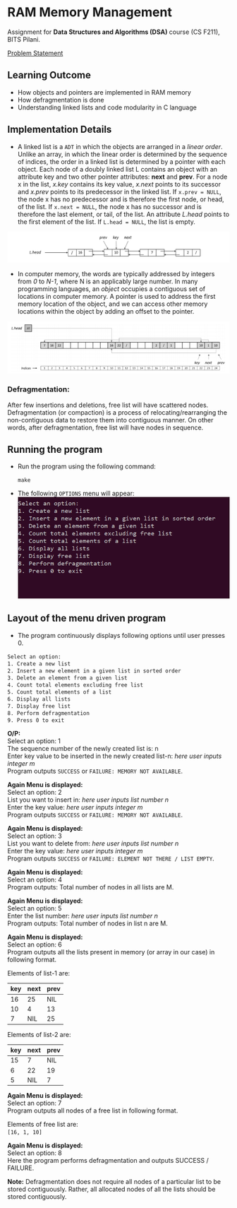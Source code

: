 # RAM Memory Management

Assignment for **Data Structures and Algorithms (DSA)** course (CS F211), BITS Pilani.

[Problem Statement](/Assignment.pdf)

## Learning Outcome

- How objects and pointers are implemented in RAM memory
- How defragmentation is done
- Understanding linked lists and code modularity in C language

## Implementation Details

- A linked list is a `ADT` in which the objects are arranged in a *linear order*. Unlike an array, in which the linear order is determined by the sequence of indices, the order in a linked list is determined by a pointer with each object. Each node of a doubly linked list L contains an object with an attribute key and two other pointer attributes: **next** and **prev**. For a node x in the list, *x.key* contains its key value, *x.next* points to its successor and *x.prev* points to its predecessor in the linked list. If `x.prev = NULL`, the node x has no predecessor and is therefore the first node, or head, of the list. If `x.next = NULL`, the node x has no successor and is therefore the last element, or tail, of the list. An attribute *L.head* points to
the first element of the list. If `L.head = NULL`, the list is empty.

![Doubly_Linked_List](./Images/Doubly_Linked_List.png?raw=true "Doubly_Linked_List")

- In computer memory, the words are typically addressed by integers from *0* to *N-1*, where N is an applicably large number. In many programming languages, an *object* occupies a contiguous set of locations in computer memory. A pointer is used to address the first memory location of the object, and we can access other memory locations within the object by adding an offset to the pointer. 

![Key_Next_Prev](./Images/Key_Next_Prev.png?raw=true "Key_Next_Prev")

### Defragmentation: 

After few insertions and deletions, free list will have scattered nodes. Defragmentation (or compaction) is a process of relocating/rearranging the non-contiguous data to restore them into contiguous manner. On other words, after defragmentation, free list will have nodes in sequence.

## Running the program

- Run the program using the following command: 
    ```
    make
    ```
- The following `OPTIONS` menu will appear:
![options](./Images/options.png?raw=true "options")


## Layout of the menu driven program

- The program continuously displays following options until user presses 0.
```
Select an option:
1. Create a new list
2. Insert a new element in a given list in sorted order
3. Delete an element from a given list
4. Count total elements excluding free list
5. Count total elements of a list
6. Display all lists
7. Display free list
8. Perform defragmentation
9. Press 0 to exit
```

**O/P:**  
Select an option: 1  
The sequence number of the newly created list is: n  
Enter key value to be inserted in the newly created list-n: *here user inputs integer m*  
Program outputs `SUCCESS` or `FAILURE: MEMORY NOT AVAILABLE`.

**Again Menu is displayed:**  
Select an option: 2  
List you want to insert in: *here user inputs list number n*  
Enter the key value: *here user inputs integer m*  
Program outputs `SUCCESS` or `FAILURE: MEMORY NOT AVAILABLE`.  

**Again Menu is displayed:**  
Select an option: 3  
List you want to delete from: *here user inputs list number n*  
Enter the key value: *here user inputs integer m*  
Program outputs `SUCCESS` or `FAILURE: ELEMENT NOT THERE / LIST EMPTY`.

**Again Menu is displayed:**  
Select an option: 4  
Program outputs: Total number of nodes in all lists are M.  

**Again Menu is displayed:**  
Select an option: 5  
Enter the list number: *here user inputs list number n*  
Program outputs: Total number of nodes in list n are M. 

**Again Menu is displayed:**  
Select an option: 6  
Program outputs all the lists present in memory (or array in our case) in following format.  

Elements of list-1 are:

| key | next | prev |
| --- | --- | --- |
| 16 | 25 | NIL |
| 10 | 4 | 13 |
| 7 | NIL | 25 |

Elements of list-2 are:

| key | next | prev |
| --- | --- | --- |
| 15 | 7 | NIL |
| 6 | 22 | 19 |
| 5 | NIL | 7 |

**Again Menu is displayed:**  
Select an option: 7  
Program outputs all nodes of a free list in following format.  

Elements of free list are:  
`[16, 1, 10]`

**Again Menu is displayed:**  
Select an option: 8  
Here the program performs defragmentation and outputs SUCCESS / FAILURE.  

**Note:** Defragmentation does not require all nodes of a particular list to be stored contiguously. Rather, all
allocated nodes of all the lists should be stored contiguously. 
